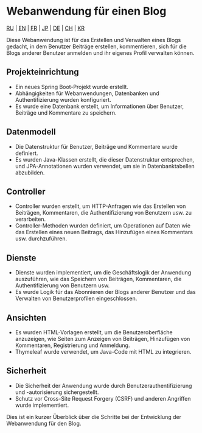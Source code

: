 # Webanwendung für einen Blog

[RU](../README.md) | [EN](README_EN.MD) | [FR](README_FR.MD) | [JP](README_JP.MD) | [DE](README_DE.MD) | [CH](README_CH.MD) | [KR](README_KR.MD)

Diese Webanwendung ist für das Erstellen und Verwalten eines Blogs gedacht, in dem Benutzer Beiträge erstellen, kommentieren, sich für die Blogs anderer Benutzer anmelden und ihr eigenes Profil verwalten können.

## Projekteinrichtung

- Ein neues Spring Boot-Projekt wurde erstellt.
- Abhängigkeiten für Webanwendungen, Datenbanken und Authentifizierung wurden konfiguriert.
- Es wurde eine Datenbank erstellt, um Informationen über Benutzer, Beiträge und Kommentare zu speichern.

## Datenmodell

- Die Datenstruktur für Benutzer, Beiträge und Kommentare wurde definiert.
- Es wurden Java-Klassen erstellt, die dieser Datenstruktur entsprechen, und JPA-Annotationen wurden verwendet, um sie in Datenbanktabellen abzubilden.

## Controller

- Controller wurden erstellt, um HTTP-Anfragen wie das Erstellen von Beiträgen, Kommentaren, die Authentifizierung von Benutzern usw. zu verarbeiten.
- Controller-Methoden wurden definiert, um Operationen auf Daten wie das Erstellen eines neuen Beitrags, das Hinzufügen eines Kommentars usw. durchzuführen.

## Dienste

- Dienste wurden implementiert, um die Geschäftslogik der Anwendung auszuführen, wie das Speichern von Beiträgen, Kommentaren, die Authentifizierung von Benutzern usw.
- Es wurde Logik für das Abonnieren der Blogs anderer Benutzer und das Verwalten von Benutzerprofilen eingeschlossen.

## Ansichten

- Es wurden HTML-Vorlagen erstellt, um die Benutzeroberfläche anzuzeigen, wie Seiten zum Anzeigen von Beiträgen, Hinzufügen von Kommentaren, Registrierung und Anmeldung.
- Thymeleaf wurde verwendet, um Java-Code mit HTML zu integrieren.

## Sicherheit

- Die Sicherheit der Anwendung wurde durch Benutzerauthentifizierung und -autorisierung sichergestellt.
- Schutz vor Cross-Site Request Forgery (CSRF) und anderen Angriffen wurde implementiert.

Dies ist ein kurzer Überblick über die Schritte bei der Entwicklung der Webanwendung für den Blog.

